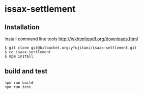 # issax-settlement

## Installation

Install command line tools 
http://wkhtmltopdf.org/downloads.html

```
$ git clone git@bitbucket.org:yfujitani/isaax-settlement.git
$ cd isaax-settlement
$ npm install
```


## build and test
```
npm run build
npm run test
```

